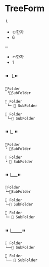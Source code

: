 # TreeForm

└
- ㅂ한자
- 6

─
- ㅂ한자
- 1

## " └"
```
📁Folder
 └📁SubFolder
```
```
📁 Folder
 └─ 📁 SubFolder
```
```
📁 Folder
 └─📁 SubFolder
```

## "└ "
```
📁Folder
└ 📁SubFolder
```
```
📁 Folder
└ 📁 SubFolder
```

## "└─"
```
📁Folder
└─📁SubFolder
```
```
📁 Folder
└─📁 SubFolder
```
```
📁 Folder
└─ 📁 SubFolder
```

## "└──"
```
📁 Folder
└──📁 SubFolder
```
```
📁 Folder
└── 📁 SubFolder
```

